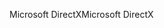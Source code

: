 <span data-ttu-id="d8abe-101">Microsoft DirectX</span><span class="sxs-lookup"><span data-stu-id="d8abe-101">Microsoft DirectX</span></span>